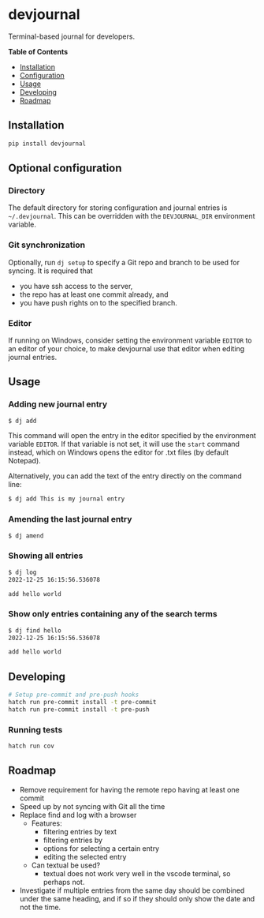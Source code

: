 # devjournal

Terminal-based journal for developers.

**Table of Contents**

- [Installation](#installation)
- [Configuration](#configuration)
- [Usage](#usage)
- [Developing](#developing)
- [Roadmap](#roadmap)

## Installation

```sh
pip install devjournal
```

## Optional configuration

### Directory

The default directory for storing configuration and journal entries is `~/.devjournal`.
This can be overridden with the `DEVJOURNAL_DIR` environment variable.

### Git synchronization

Optionally, run `dj setup` to specify a Git repo and branch to be used for syncing. 
It is required that 
- you have ssh access to the server,
- the repo has at least one commit already, and
- you have push rights on to the specified branch.

### Editor

If running on Windows, consider setting the environment variable `EDITOR` to an editor
of your choice, to make devjournal use that editor when editing journal entries.

## Usage

### Adding new journal entry

```sh
$ dj add
```

This command will open the entry in the editor specified by the environment variable 
`EDITOR`. If that variable is not set, it will use the `start` command instead, which 
on Windows opens the editor for .txt files (by default Notepad).

Alternatively, you can add the text of the entry directly on the command line:

```sh
$ dj add This is my journal entry
```

### Amending the last journal entry

```sh
$ dj amend
```

### Showing all entries

```sh
$ dj log
2022-12-25 16:15:56.536078

add hello world
```

### Show only entries containing any of the search terms

```sh
$ dj find hello
2022-12-25 16:15:56.536078

add hello world
```


## Developing

```sh
# Setup pre-commit and pre-push hooks
hatch run pre-commit install -t pre-commit
hatch run pre-commit install -t pre-push
```

### Running tests

```sh
hatch run cov
```

## Roadmap

- Remove requirement for having the remote repo having at least one commit
- Speed up by not syncing with Git all the time
- Replace find and log with a browser
   - Features: 
     - filtering entries by text
     - filtering entries by 
     - options for selecting a certain entry 
     - editing the selected entry
   - Can textual be used?
     - textual does not work very well in the vscode terminal, so perhaps not.
- Investigate if multiple entries from the same day should be combined under the same
  heading, and if so if they should only show the date and not the time.
